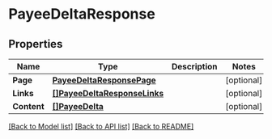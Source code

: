 # PayeeDeltaResponse

## Properties

Name | Type | Description | Notes
------------ | ------------- | ------------- | -------------
**Page** | [**PayeeDeltaResponsePage**](PayeeDeltaResponse_page.md) |  | [optional] 
**Links** | [**[]PayeeDeltaResponseLinks**](PayeeDeltaResponse_links.md) |  | [optional] 
**Content** | [**[]PayeeDelta**](PayeeDelta.md) |  | [optional] 

[[Back to Model list]](../README.md#documentation-for-models) [[Back to API list]](../README.md#documentation-for-api-endpoints) [[Back to README]](../README.md)


